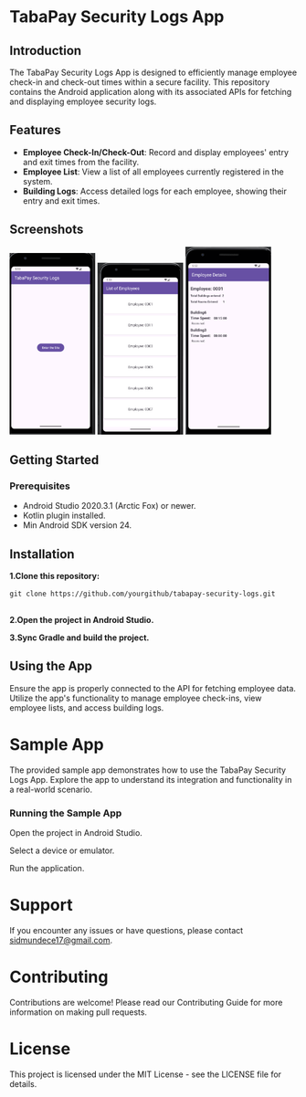 # TabaPay Security Logs App

## Introduction

The TabaPay Security Logs App is designed to efficiently manage employee check-in and check-out times within a secure facility. This repository contains the Android application along with its associated APIs for fetching and displaying employee security logs.

## Features

- **Employee Check-In/Check-Out**: Record and display employees' entry and exit times from the facility.
- **Employee List**: View a list of all employees currently registered in the system.
- **Building Logs**: Access detailed logs for each employee, showing their entry and exit times.



## Screenshots

<img src="images/entersites.png" alt="Screenshot 1" width="150"/> <img src="images/employeelist.png" alt="Screenshot 2" width="150"/> <img src="images/buildinglogs.png" alt="Screenshot 3" width="150"/>  


## Getting Started
### Prerequisites
- Android Studio 2020.3.1 (Arctic Fox) or newer.
- Kotlin plugin installed.
- Min Android SDK version 24.

## Installation
 **1.Clone this repository:**

```
git clone https://github.com/yourgithub/tabapay-security-logs.git


 ```
**2.Open the project in Android Studio.**

**3.Sync Gradle and build the project.**
## Using the App
Ensure the app is properly connected to the API for fetching employee data. Utilize the app's functionality to manage employee check-ins, view employee lists, and access building logs.

# Sample App
The provided sample app demonstrates how to use the TabaPay Security Logs App. Explore the app to understand its integration and functionality in a real-world scenario.

### Running the Sample App
Open the project in Android Studio.

Select a device or emulator.

Run the application.


# Support
If you encounter any issues or have questions, please contact sidmundece17@gmail.com.

# Contributing
Contributions are welcome! Please read our Contributing Guide for more information on making pull requests.

# License
This project is licensed under the MIT License - see the LICENSE file for details.
